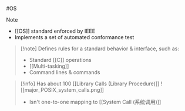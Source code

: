#OS 
>[!note]
>- [[OS]] standard enforced by IEEE
>- Implements a set of automated conformance test

>[!note] Defines rules for a standard behavior & interface, such as:
>- Standard [[C]] operations
>- [[Multi-tasking]]
>- Command lines & commands
>

>[!info] Has about 100 [[Library Calls (Library Procedure)]]
>![[major_POSIX_system_calls.png]]
>- Isn't one-to-one mapping to [[System Call (系统调用)]]